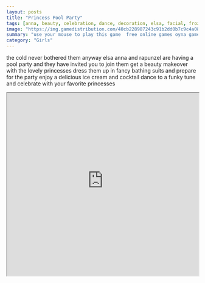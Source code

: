 ```yaml
---
layout: posts
title: "Princess Pool Party"
tags: [anna, beauty, celebration, dance, decoration, elsa, facial, frozen, girlsplay, makeover, party, pool, princess, rapunzel, spa, tangled, treatment, free, online, games, oyna, game, free, games, play, play, games]
image: "https://img.gamedistribution.com/40cb228987243c91b2dd0b7c9c4a0856.jpg"
summary: "use your mouse to play this game  free online games oyna game free games play play games"
category: "Girls"
---
```


the cold never bothered them anyway elsa anna and rapunzel are having a pool party and they have invited you to join them get a beauty makeover with the lovely princesses dress them up in fancy bathing suits and prepare for the party enjoy a delicious ice cream and cocktail dance to a funky tune and celebrate with your favorite princesses

<iframe width="100%" height="480px;" src="https://flash.gamedistribution.com?game=40cb228987243c91b2dd0b7c9c4a0856"></iframe>